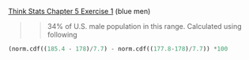 [Think Stats Chapter 5 Exercise 1](http://greenteapress.com/thinkstats2/html/thinkstats2006.html#toc50) (blue men)

>> 34% of U.S. male population in this range. Calculated using following

```python
(norm.cdf((185.4 - 178)/7.7) - norm.cdf((177.8-178)/7.7)) *100
```
